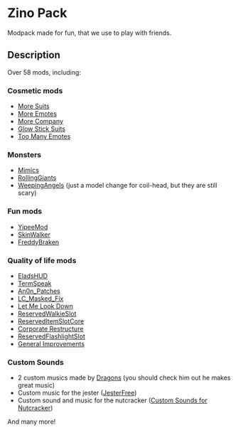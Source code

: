 # Zino Pack

Modpack made for fun, that we use to play with friends.

## Description

Over 58 mods, including:

### Cosmetic mods

- [More Suits](https://thunderstore.io/c/lethal-company/p/x753/More_Suits/)
- [More Emotes](https://thunderstore.io/c/lethal-company/p/Sligili/More_Emotes/)
- [More Company](https://thunderstore.io/c/lethal-company/p/notnotnotswipez/MoreCompany/)
- [Glow Stick Suits](https://thunderstore.io/c/lethal-company/p/Norman/GlowStickSuits/)
- [Too Many Emotes](https://thunderstore.io/c/lethal-company/p/FlipMods/TooManyEmotes/)

### Monsters

- [Mimics](https://thunderstore.io/c/lethal-company/p/x753/Mimics/)
- [RollingGiants](https://thunderstore.io/c/lethal-company/p/NomnomAB/RollingGiant/)
- [WeepingAngels](https://thunderstore.io/c/lethal-company/p/raydenoir/WeepingAngels/) (just a model change for coil-head, but they are still scary)

### Fun mods

- [YipeeMod](https://thunderstore.io/c/lethal-company/p/sunnobunno/YippeeMod/)
- [SkinWalker](https://thunderstore.io/c/lethal-company/p/RugbugRedfern/Skinwalkers/)
- [FreddyBraken](https://thunderstore.io/c/lethal-company/p/OrtonLongGaming/FreddyBracken/)

### Quality of life mods

- [EladsHUD](https://thunderstore.io/c/lethal-company/p/EladNLG/EladsHUD/)
- [TermSpeak](https://thunderstore.io/c/lethal-company/p/KodiCraft/TermSpeak/)
- [An0n_Patches](https://thunderstore.io/c/lethal-company/p/an0nymooose/An0n_Patches/)
- [LC_Masked_Fix](https://thunderstore.io/c/lethal-company/p/kuba6000/LC_Masked_Fix/)
- [Let Me Look Down](https://thunderstore.io/c/lethal-company/p/FlipMods/LetMeLookDown/)
- [ReservedWalkieSlot](https://thunderstore.io/c/lethal-company/p/FlipMods/ReservedWalkieSlot/)
- [ReservedItemSlotCore](https://thunderstore.io/c/lethal-company/p/FlipMods/ReservedItemSlotCore/)
- [Corporate Restructure](https://thunderstore.io/c/lethal-company/p/Jamil/Corporate_Restructure/)
- [ReservedFlashlightSlot](https://thunderstore.io/c/lethal-company/p/FlipMods/ReservedFlashlightSlot/)
- [General Improvements](https://thunderstore.io/c/lethal-company/p/ShaosilGaming/GeneralImprovements/)

### Custom Sounds

- 2 custom musics made by [Dragons](https://thunderstore.io/c/lethal-company/p/Dragons/) (you should check him out he makes great music)
- Custom music for the jester ([JesterFree](https://thunderstore.io/c/lethal-company/p/AriDev/JesterFree/))
- Custom sound and music for the nutcracker ([Custom Sounds for Nutcracker](https://thunderstore.io/c/lethal-company/p/Dragons/Custom_Sounds_for_Nutcracker/))

And many more!
